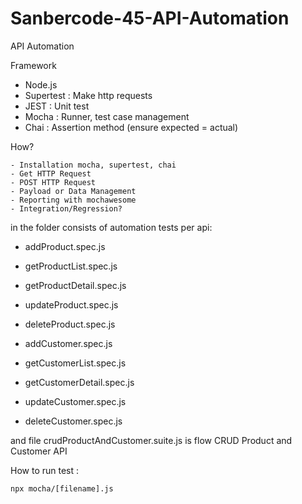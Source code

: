# Sanbercode-45-API-Automation
API Automation

Framework
- Node.js
- Supertest : Make http requests
- JEST : Unit test
- Mocha : Runner, test case management
- Chai : Assertion method (ensure expected = actual)

How?
```
- Installation mocha, supertest, chai
- Get HTTP Request
- POST HTTP Request
- Payload or Data Management
- Reporting with mochawesome
- Integration/Regression?
```

in the folder consists of automation tests per api:
- addProduct.spec.js
- getProductList.spec.js
- getProductDetail.spec.js
- updateProduct.spec.js
- deleteProduct.spec.js

- addCustomer.spec.js
- getCustomerList.spec.js
- getCustomerDetail.spec.js
- updateCustomer.spec.js
- deleteCustomer.spec.js

and file crudProductAndCustomer.suite.js is flow CRUD Product and Customer API

How to run test : 
```
npx mocha/[filename].js
```